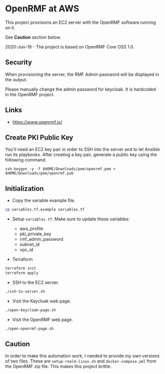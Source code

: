 # OpenRMF at AWS

This project provisions an EC2 server with the OpenRMF software running on it.

See **Caution** section below.

2020-Jun-18 - The project is based on OpenRMF Core OSS 1.0.

## Security

When provisioning the server, the RMF Admin password will be displayed in the output.

Please manually change the admin password for keycloak. It is hardcoded in the OpenRMF project.

## Links

* https://www.openrmf.io/

## Create PKI Public Key

You'll need an EC2 key pair in order to SSH into the server and to let Ansible run its playbooks. After creating a key pair, generate a public key using the following command:

```
ssh-keygen -y -f $HOME/Downloads/pem/openrmf.pem > $HOME/Downloads/pem/openrmf.pub
```

## Initialization

* Copy the variable example file.

```bash
cp variables.tf.example variables.tf
```

* Setup `variables.tf`. Make sure to update these variables:
    * aws_profile
    * pki_private_key
    * rmf_admin_password
    * subnet_id
    * vpc_id

* Terraform

```bash
terraform init
terraform apply
```

* SSH to the EC2 server.

```bash
./ssh-to-server.sh
```

* Visit the Keycloak web page.

```bash
./open-keycloak-page.sh
```

* Visit the OpenRMF web page.

```bash
./open-openrmf-page.sh
```

## Caution

In order to make this automation work, I needed to provide my own versions of two files. These are `setup-realm-linux.sh` and `docker-compose.yml` from the OpenRMF zip file. This makes this project brittle.


